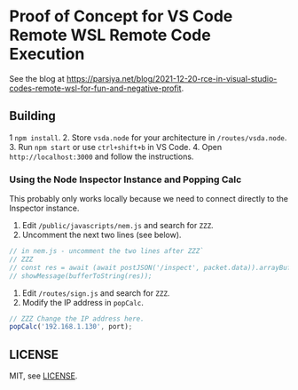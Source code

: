 # Proof of Concept for VS Code Remote WSL Remote Code Execution
See the blog at
https://parsiya.net/blog/2021-12-20-rce-in-visual-studio-codes-remote-wsl-for-fun-and-negative-profit.

## Building

1 `npm install`.
2. Store `vsda.node` for your architecture in `/routes/vsda.node`.
3. Run `npm start` or use `ctrl+shift+b` in VS Code.
4. Open `http://localhost:3000` and follow the instructions.

### Using the Node Inspector Instance and Popping Calc
This probably only works locally because we need to connect directly to the
Inspector instance.

1. Edit `/public/javascripts/nem.js` and search for `ZZZ`.
2. Uncomment the next two lines (see below).

```js
// in nem.js - uncomment the two lines after ZZZ`
// ZZZ
// const res = await (await postJSON('/inspect', packet.data)).arrayBuffer();
// showMessage(bufferToString(res));
```

1. Edit `/routes/sign.js` and search for `ZZZ`.
2. Modify the IP address in `popCalc`.

```js
// ZZZ Change the IP address here.
popCalc('192.168.1.130', port);
```

## LICENSE
MIT, see [LICENSE](LICENSE).